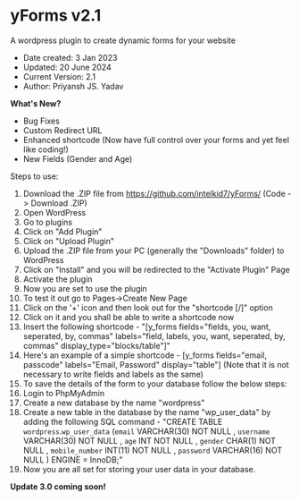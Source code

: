 # yForms v2.1
A wordpress plugin to create dynamic forms for your website

- Date created: 3 Jan 2023
- Updated: 20 June 2024
- Current Version: 2.1
- Author: Priyansh JS. Yadav

**What's New?**
  - Bug Fixes
  - Custom Redirect URL
  - Enhanced shortcode (Now have full control over your forms and yet feel like coding!)
  - New Fields (Gender and Age)

Steps to use:
1. Download the .ZIP file from https://github.com/intelkid7/yForms/ (Code -> Download .ZIP)
2. Open WordPress
3. Go to plugins
4. Click on "Add Plugin"
5. Click on "Upload Plugin"
6. Upload the .ZIP file from your PC (generally the "Downloads" folder) to WordPress
7. Click on "Install" and you will be redirected to the "Activate Plugin" Page
8. Activate the plugin
9. Now you are set to use the plugin
10. To test it out go to Pages->Create New Page
11. Click on the '+' icon and then look out for the "shortcode [/]" option
12. Click on it and you shall be able to write a shortcode now
13. Insert the following shortcode - "[y_forms fields="fields, you, want, seperated, by, commas" labels="field, labels, you, want, seperated, by, commas" display_type="blocks/table"]"
14. Here's an example of a simple shortcode - [y_forms fields="email, passcode" labels="Email, Password" display="table"] (Note that it is not necessary to write fields and labels as the same)
15. To save the details of the form to your database follow the below steps:
16. Login to PhpMyAdmin
17. Create a new database by the name "wordpress"
18. Create a new table in the database by the name "wp_user_data" by adding the following SQL command - "CREATE TABLE `wordpress`.`wp_user_data` (`email` VARCHAR(30) NOT NULL , `username` VARCHAR(30) NOT NULL , `age` INT NOT NULL , `gender` CHAR(1) NOT NULL , `mobile_number` INT(11) NOT NULL , `password` VARCHAR(16) NOT NULL ) ENGINE = InnoDB;"
19. Now you are all set for storing your user data in your database.

**Update 3.0 coming soon!**
